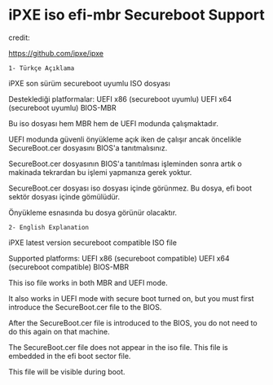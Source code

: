 # iPXE iso efi-mbr Secureboot Support

credit:

https://github.com/ipxe/ipxe

	1- Türkçe Açıklama

iPXE son sürüm secureboot uyumlu ISO dosyası

Desteklediği platformalar:
UEFI x86 (secureboot uyumlu)
UEFI x64 (secureboot uyumlu)
BIOS-MBR

Bu iso dosyası hem MBR hem de UEFI modunda çalışmaktadır. 

UEFI modunda güvenli önyükleme açık iken de çalışır ancak öncelikle SecureBoot.cer dosyasını BIOS'a tanıtmalısınız.

SecureBoot.cer dosyasının BIOS'a tanıtılması işleminden sonra artık o makinada tekrardan bu işlemi yapmanıza gerek yoktur.

SecureBoot.cer dosyası iso dosyası içinde görünmez. Bu dosya, efi boot sektör dosyası içinde gömülüdür.

Önyükleme esnasında bu dosya görünür olacaktır.


	2- English Explanation
  
iPXE latest version secureboot compatible ISO file

Supported platforms:
UEFI x86 (secureboot compatible)
UEFI x64 (secureboot compatible)
BIOS-MBR

This iso file works in both MBR and UEFI mode.

It also works in UEFI mode with secure boot turned on, but you must first introduce the SecureBoot.cer file to the BIOS.

After the SecureBoot.cer file is introduced to the BIOS, you do not need to do this again on that machine.

The SecureBoot.cer file does not appear in the iso file. This file is embedded in the efi boot sector file.

This file will be visible during boot.
  

